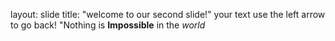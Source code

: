 layout: slide
title: "welcome to our second slide!"
your text
use the left arrow to go back!
"Nothing is **Impossible** in the *world*
